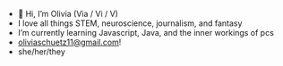 - 👋 Hi, I’m Olivia (Via / Vi / V)
- I love all things STEM, neuroscience, journalism, and fantasy
- I’m currently learning Javascript, Java, and the inner workings of pcs
- oliviaschuetz11@gmail.com!
- she/her/they
<!---
rosybnightshade/rosybnightshade is a ✨ special ✨ repository because its `README.md` (this file) appears on your GitHub profile.
You can click the Preview link to take a look at your changes.
--->

